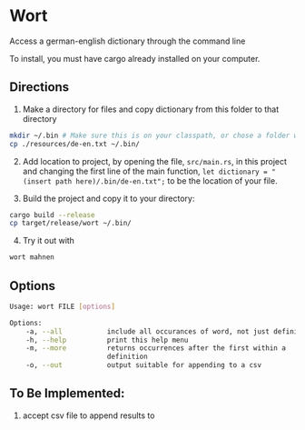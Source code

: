 # Wort

Access a german-english dictionary through the command line

To install, you must have cargo already installed on your computer.


## Directions
1. Make a directory for files and copy dictionary from this folder to that directory

```sh
mkdir ~/.bin # Make sure this is on your classpath, or chose a folder which is already
cp ./resources/de-en.txt ~/.bin/
```

2. Add location to project, by opening the file, `src/main.rs`, in this project and changing the first line of the main function, `let dictionary = "(insert path here)/.bin/de-en.txt";` to be the location of your file.

3. Build the project and copy it to your directory:
```sh
cargo build --release
cp target/release/wort ~/.bin/
```

4. Try it out with
```sh
wort mahnen
```

## Options
```sh
Usage: wort FILE [options]

Options:
    -a, --all           include all occurances of word, not just definition
    -h, --help          print this help menu
    -m, --more          returns occurrences after the first within a
                        definition
    -o, --out           output suitable for appending to a csv
```

## To Be Implemented:
1. accept csv file to append results to
